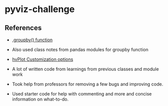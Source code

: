 # pyviz-challenge

## References

* [.groupby() function](https://pandas.pydata.org/pandas-docs/stable/reference/api/pandas.DataFrame.groupby.html)

* Also used class notes from pandas modules for groupby function

* [hvPlot Customization options](https://hvplot.holoviz.org/user_guide/Customization.html)

* A lot of written code from learnings from previous classes and module work

* Took help from professors for removing a few bugs and improving code.

* Used starter code for help with commenting and more and concise information on what-to-do.
